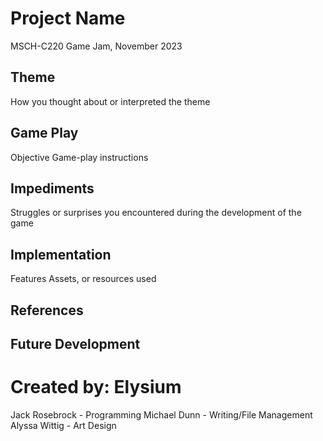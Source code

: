 # Project Name
MSCH-C220 Game Jam, November 2023

## Theme
How you thought about or interpreted the theme

## Game Play
Objective
Game-play instructions

## Impediments
Struggles or surprises you encountered during the development of the game

## Implementation
Features
Assets, or resources used

## References

## Future Development

# Created by: Elysium
Jack Rosebrock - Programming
Michael Dunn - Writing/File Management
Alyssa Wittig - Art Design
